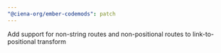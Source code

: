 ```yaml
---
"@ciena-org/ember-codemods": patch
---
```


Add support for non-string routes and non-positional routes to link-to-positional transform

